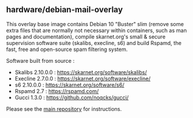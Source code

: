 ## hardware/debian-mail-overlay

This overlay base image contains Debian 10 "Buster" slim (remove some extra files that are normally not necessary within containers, such as man pages and documentation), compile skarnet.org's small & secure supervision software suite (skalibs, execline, s6) and build Rspamd, the fast, free and open-source spam filtering system.

Software built from source :

* Skalibs 2.10.0.0 : <https://skarnet.org/software/skalibs/>
* Execline 2.7.0.0 : <https://skarnet.org/software/execline/>
* s6 2.10.0.0 : <https://skarnet.org/software/s6/>
* Rspamd 2.7 : <https://rspamd.com/>
* Gucci 1.3.0 : <https://github.com/noqcks/gucci/>

Please see the [main repository](https://github.com/mailserver2/mailserver) for instructions.
